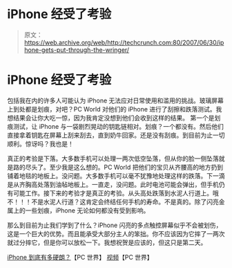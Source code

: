 # iPhone 经受了考验

> 原文：<https://web.archive.org/web/http://techcrunch.com:80/2007/06/30/iphone-gets-put-through-the-wringer/>

# iPhone 经受了考验

包括我在内的许多人可能认为 iPhone 无法应对日常使用和滥用的挑战。玻璃屏幕上到处都是划痕，对吧？PC World 对他们的 iPhone 进行了刮擦和跌落测试。我想结果会让你大吃一惊，因为我肯定没想到他们会收到这样的结果。
 第一个是划痕测试，让 iPhone 与一袋剧烈晃动的钥匙链相对。划痕？一个都没有。然后他们直接拿着钥匙在屏幕上刮来刮去，直到奶牛回家。还是没有刮痕。到目前为止一切顺利。惊讶吗？我也是！

真正的考验是下落。大多数手机可以处理一两次低空坠落，但从你的脸一侧坠落就是路的尽头了。至少我是这么想的。PC World 把他们的宝贝从齐腰高的地方扔到铺着地毯的地板上。没问题。大多数手机可以毫不犹豫地处理这样的跌落。下一滴是从齐胸高处落到油毡地板上。一直走，没问题。此时电池可能会弹出，但手机仍有可能工作。接下来的考验才是真正的考验。从头高处跌落到水泥人行道上。哦不！！！不是水泥人行道？这肯定会终结任何手机的寿命。不是真的。除了闪亮金属上的一些划痕，iPhone 无论如何都没有受到影响。

那么到目前为止我们学到了什么？iPhone 闪亮的多点触控屏幕似乎不会被划伤，这是一个巨大的优势。而且能承受大部分主人的笨拙。你不应该因为它摔了一两次就过分摔它，但是你可以放松一下。我想祝贺是应该的，但这只是第二天。

[iPhone 到底有多硬朗？](https://web.archive.org/web/20190106012531/http://www.pcworld.com/article/id,133636-pg,1/article.html)【PC 世界】
[视频](https://web.archive.org/web/20190106012531/http://www.pcworld.com/video/id,545-page,1-bid,0/video.html)【PC 世界】